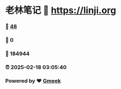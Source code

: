 # 老林笔记 :link: https://linji.org 
### :page_facing_up: [48](https://linji.org/tag.html) 
### :speech_balloon: 0 
### :hibiscus: 184944 
### :alarm_clock: 2025-02-18 03:05:40 
### Powered by :heart: [Gmeek](https://github.com/Meekdai/Gmeek)
